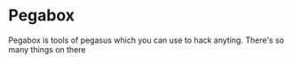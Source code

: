 # Pegabox
Pegabox is tools of pegasus which you can use to hack anyting. There's so many things on there
